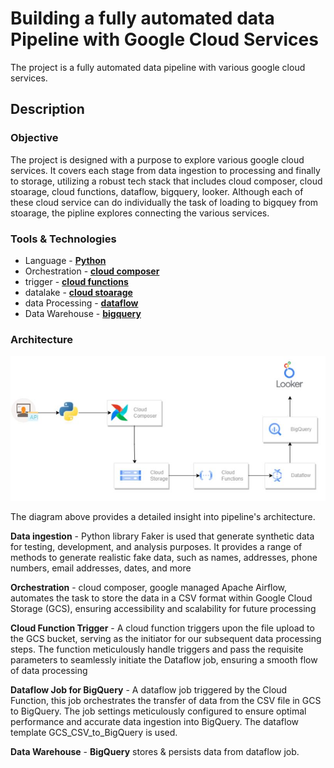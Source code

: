 # Building a fully automated data Pipeline with Google Cloud Services
The project is a fully automated data pipeline with various google cloud services.

## Description

### Objective
  The project is designed with a purpose to explore various google cloud services. It covers each stage from data ingestion to processing and finally to storage, utilizing a robust tech stack that includes cloud composer, cloud stoarage, cloud functions, dataflow, bigquery, looker.
  Although each of these cloud service can do individually the task of loading to bigquey from stoarage, the pipline explores connecting the various services. 

### Tools & Technologies
- Language - [**Python**](https://www.python.org)
- Orchestration - [**cloud composer**](https://cloud.google.com/composer?hl=en)
- trigger - [**cloud functions**](https://cloud.google.com/functions?hl=en)
- datalake - [**cloud stoarage**](https://cloud.google.com/storage?hl=en)
- data Processing - [**dataflow**](https://cloud.google.com/dataflow?hl=en)
- Data Warehouse - [**bigquery**](https://cloud.google.com/bigquery?hl=en)

### Architecture
![Architecture.JPG](https://github.com/mahesh-c-pathak/gcs_pipeline/blob/main/Architecture.JPG)

  The diagram above provides a detailed insight into pipeline's architecture. 
  
**Data ingestion** - Python library Faker is used that generate synthetic data for testing, development, and analysis purposes. It provides a range of methods to generate realistic fake data, such as names, addresses, phone numbers, email addresses, dates, and more

**Orchestration** - cloud composer, google managed Apache Airflow, automates the task to store the data in a CSV format within Google Cloud Storage (GCS), ensuring accessibility and scalability for future processing

**Cloud Function Trigger** - A cloud function triggers upon the file upload to the GCS bucket, serving as the initiator for our subsequent data processing steps. The function meticulously handle triggers and pass the requisite parameters to seamlessly initiate the Dataflow job, ensuring a smooth flow of data processing

**Dataflow Job for BigQuery** - A dataflow job triggered by the Cloud Function, this job orchestrates the transfer of data from the CSV file in GCS to BigQuery. The job settings meticulously configured to ensure optimal performance and accurate data ingestion into BigQuery. The dataflow template GCS_CSV_to_BigQuery is used.

**Data Warehouse** -  **BigQuery** stores & persists data from dataflow job.
